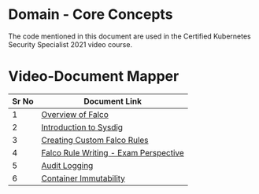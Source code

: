 # Domain - Core Concepts

The code mentioned in this document are used in the Certified Kubernetes Security Specialist 2021 video course.


# Video-Document Mapper

| Sr No | Document Link |
| ------ | ------ |
| 1 | [Overview of Falco][PlDa] |
| 2 | [Introduction to Sysdig][PlDb] |
| 3 | [Creating Custom Falco Rules][PlDc]
| 4 | [Falco Rule Writing - Exam Perspective][PlDd]
| 5 | [Audit Logging][PlDe] |
| 6 | [Container Immutability][PlDf] |



   [PlDa]: <https://github.com/khanabid20/certified-kubernetes-security-specialist/blob/main/domain-6-monitor-log-runtimesec/install-falco.md>
   [PlDb]: <https://github.com/khanabid20/certified-kubernetes-security-specialist/blob/main/domain-6-monitor-log-runtimesec/sysdig.md>
   [PlDc]: <https://github.com/khanabid20/certified-kubernetes-security-specialist/blob/main/domain-6-monitor-log-runtimesec/custom-falco-rules.md>
   [PlDd]: <https://github.com/khanabid20/certified-kubernetes-security-specialist/blob/main/domain-6-monitor-log-runtimesec/falco-exam-perspective.md>

   [PlDe]: <https://github.com/khanabid20/certified-kubernetes-security-specialist/blob/main/domain-6-monitor-log-runtimesec/audit-log-detailed.md>

   [PlDf]: <https://github.com/khanabid20/certified-kubernetes-security-specialist/blob/main/domain-6-monitor-log-runtimesec/immutability.md>
